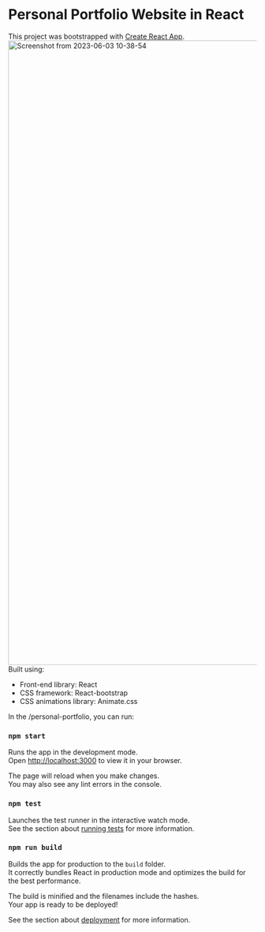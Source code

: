 # Personal Portfolio Website in React

This project was bootstrapped with [Create React App](https://github.com/facebook/create-react-app).
<img width="1266" alt="Screenshot from 2023-06-03 10-38-54" src="https://github.com/matiasarroyo1978/Portfolio-Template/assets/108367562/d52da2bb-9af4-482f-9932-f080979f20ab">
Built using:

- Front-end library: React
- CSS framework: React-bootstrap
- CSS animations library: Animate.css

In the /personal-portfolio, you can run:

### `npm start`

Runs the app in the development mode.\
Open [http://localhost:3000](http://localhost:3000) to view it in your browser.

The page will reload when you make changes.\
You may also see any lint errors in the console.

### `npm test`

Launches the test runner in the interactive watch mode.\
See the section about [running tests](https://facebook.github.io/create-react-app/docs/running-tests) for more information.

### `npm run build`

Builds the app for production to the `build` folder.\
It correctly bundles React in production mode and optimizes the build for the best performance.

The build is minified and the filenames include the hashes.\
Your app is ready to be deployed!

See the section about [deployment](https://facebook.github.io/create-react-app/docs/deployment) for more information.
